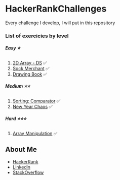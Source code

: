 # HackerRankChallenges
Every challenge I develop, I will put in this repository

### List of exercicies by level
##### Easy ⭐
1. [2D Array - DS](https://www.hackerrank.com/challenges/2d-array/problem) ✅
2. [Sock Merchant](https://www.hackerrank.com/challenges/sock-merchant/problem) ✅
3. [Drawing Book](https://www.hackerrank.com/challenges/drawing-book/problem) ✅

##### Medium ⭐⭐
1. [Sorting: Comparator](https://www.hackerrank.com/challenges/ctci-comparator-sorting/problem) ✅
2. [New Year Chaos](https://www.hackerrank.com/challenges/new-year-chaos/problem) ✅

##### Hard ⭐⭐⭐ 
1. [Array Manipulation](https://www.hackerrank.com/challenges/crush/problem) ✅

## About Me 
* [HackerRank](https://www.hackerrank.com/pedrobragadev)
* [Linkedin](https://www.linkedin.com/in/pedrobragadev/)
* [StackOverflow](https://stackoverflow.com/story/pedrobragadev)
